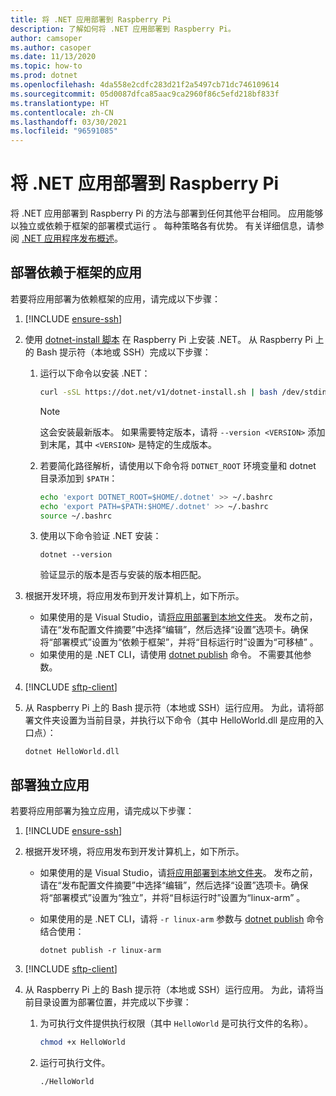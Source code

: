 ```yaml
---
title: 将 .NET 应用部署到 Raspberry Pi
description: 了解如何将 .NET 应用部署到 Raspberry Pi。
author: camsoper
ms.author: casoper
ms.date: 11/13/2020
ms.topic: how-to
ms.prod: dotnet
ms.openlocfilehash: 4da558e2cdfc283d21f2a5497cb71dc746109614
ms.sourcegitcommit: 05d0087dfca85aac9ca2960f86c5efd218bf833f
ms.translationtype: HT
ms.contentlocale: zh-CN
ms.lasthandoff: 03/30/2021
ms.locfileid: "96591085"
---
```

# <a name="deploy-net-apps-to-raspberry-pi"></a>将 .NET 应用部署到 Raspberry Pi

将 .NET 应用部署到 Raspberry Pi 的方法与部署到任何其他平台相同。 应用能够以独立或依赖于框架的部署模式运行 。 每种策略各有优势。 有关详细信息，请参阅 [.NET 应用程序发布概述](../core/deploying/index.md)。

## <a name="deploying-a-framework-dependent-app"></a>部署依赖于框架的应用

若要将应用部署为依赖框架的应用，请完成以下步骤：

1. [!INCLUDE [ensure-ssh](includes/ensure-ssh.md)]

1. 使用 [dotnet-install 脚本](../core/tools/dotnet-install-script.md) 在 Raspberry Pi 上安装 .NET。 从 Raspberry Pi 上的 Bash 提示符（本地或 SSH）完成以下步骤：
    1. 运行以下命令以安装 .NET：

        ```bash
        curl -sSL https://dot.net/v1/dotnet-install.sh | bash /dev/stdin
        ```

        > [!NOTE]
        > 这会安装最新版本。 如果需要特定版本，请将 `--version <VERSION>` 添加到末尾，其中 `<VERSION>` 是特定的生成版本。

    1. 若要简化路径解析，请使用以下命令将 `DOTNET_ROOT` 环境变量和 dotnet 目录添加到 `$PATH`：

        ```bash
        echo 'export DOTNET_ROOT=$HOME/.dotnet' >> ~/.bashrc
        echo 'export PATH=$PATH:$HOME/.dotnet' >> ~/.bashrc
        source ~/.bashrc
        ```

    1. 使用以下命令验证 .NET 安装：

        ```dotnetcli
        dotnet --version
        ```

        验证显示的版本是否与安装的版本相匹配。

1. 根据开发环境，将应用发布到开发计算机上，如下所示。
    - 如果使用的是 Visual Studio，请[将应用部署到本地文件夹](/visualstudio/deployment/quickstart-deploy-to-local-folder?view=vs-2019)。 发布之前，请在“发布配置文件摘要”中选择“编辑”，然后选择“设置”选项卡。确保将“部署模式”设置为“依赖于框架”，并将“目标运行时”设置为“可移植”  。
    - 如果使用的是 .NET CLI，请使用 [dotnet publish](../core/tools/dotnet-publish.md) 命令。 不需要其他参数。

1. [!INCLUDE [sftp-client](includes/sftp-client.md)]

1. 从 Raspberry Pi 上的 Bash 提示符（本地或 SSH）运行应用。 为此，请将部署文件夹设置为当前目录，并执行以下命令（其中 HelloWorld.dll 是应用的入口点）：

    ```dotnetcli
    dotnet HelloWorld.dll
    ```

## <a name="deploying-a-self-contained-app"></a>部署独立应用

若要将应用部署为独立应用，请完成以下步骤：

1. [!INCLUDE [ensure-ssh](includes/ensure-ssh.md)]

1. 根据开发环境，将应用发布到开发计算机上，如下所示。
    - 如果使用的是 Visual Studio，请[将应用部署到本地文件夹](/visualstudio/deployment/quickstart-deploy-to-local-folder?view=vs-2019)。 发布之前，请在“发布配置文件摘要”中选择“编辑”，然后选择“设置”选项卡。确保将“部署模式”设置为“独立”，并将“目标运行时”设置为“linux-arm”  。
    - 如果使用的是 .NET CLI，请将 `-r linux-arm` 参数与 [dotnet publish](../core/tools/dotnet-publish.md) 命令结合使用：

        ```dotnetcli
        dotnet publish -r linux-arm
        ```

1. [!INCLUDE [sftp-client](includes/sftp-client.md)]

1. 从 Raspberry Pi 上的 Bash 提示符（本地或 SSH）运行应用。 为此，请将当前目录设置为部署位置，并完成以下步骤：
    1. 为可执行文件提供执行权限（其中 `HelloWorld` 是可执行文件的名称）。

        ```bash
        chmod +x HelloWorld
        ```

    1. 运行可执行文件。

        ```bash
        ./HelloWorld
        ```

